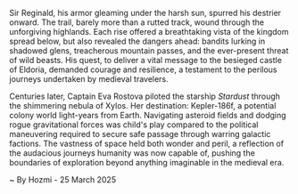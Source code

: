 
Sir Reginald, his armor gleaming under the harsh sun, spurred his destrier onward.  The trail, barely more than a rutted track, wound through the unforgiving highlands.  Each rise offered a breathtaking vista of the kingdom spread below, but also revealed the dangers ahead: bandits lurking in shadowed glens, treacherous mountain passes, and the ever-present threat of wild beasts.  His quest, to deliver a vital message to the besieged castle of Eldoria, demanded courage and resilience, a testament to the perilous journeys undertaken by medieval travelers.

Centuries later, Captain Eva Rostova piloted the starship *Stardust* through the shimmering nebula of Xylos.  Her destination: Kepler-186f, a potential colony world light-years from Earth.  Navigating asteroid fields and dodging rogue gravitational forces was child's play compared to the political maneuvering required to secure safe passage through warring galactic factions.  The vastness of space held both wonder and peril, a reflection of the audacious journeys humanity was now capable of, pushing the boundaries of exploration beyond anything imaginable in the medieval era.

~ By Hozmi - 25 March 2025
